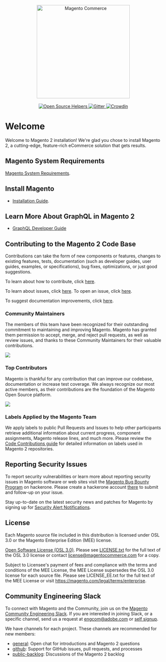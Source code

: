 <p align="center"> 
    <a href="https://magento.com">
        <img src="https://static.magento.com/sites/all/themes/magento/logo.svg" width="300px" alt="Magento Commerce" />
    </a>
    <br />
    <br />
    <a href="https://www.codetriage.com/magento/magento2">
        <img src="https://www.codetriage.com/magento/magento2/badges/users.svg" alt="Open Source Helpers" />
    </a>
    <a href="https://gitter.im/magento/magento2?utm_source=badge&utm_medium=badge&utm_campaign=pr-badge">
        <img src="https://badges.gitter.im/Join%20Chat.svg" alt="Gitter" />
    </a>
    <a href="https://crowdin.com/project/magento-2">
        <img src="https://d322cqt584bo4o.cloudfront.net/magento-2/localized.svg" alt="Crowdin" />
    </a>
</p>

# Welcome

Welcome to Magento 2 installation! We're glad you chose to install Magento 2, a cutting-edge, feature-rich eCommerce solution that gets results.

## Magento System Requirements

[Magento System Requirements](https://devdocs.magento.com/guides/v2.4/install-gde/system-requirements.html).

## Install Magento

* [Installation Guide](https://devdocs.magento.com/guides/v2.4/install-gde/bk-install-guide.html).

## Learn More About GraphQL in Magento 2

* [GraphQL Developer Guide](https://devdocs.magento.com/guides/v2.4/graphql/index.html)

## Contributing to the Magento 2 Code Base

Contributions can take the form of new components or features, changes to existing features, tests, documentation (such as developer guides, user guides, examples, or specifications), bug fixes, optimizations, or just good suggestions.

To learn about how to contribute, click [here][1].

To learn about issues, click [here][2]. To open an issue, click [here][3].

To suggest documentation improvements, click [here][4].

[1]: https://devdocs.magento.com/guides/v2.4/contributor-guide/contributing.html
[2]: https://devdocs.magento.com/guides/v2.4/contributor-guide/contributing.html#report
[3]: https://github.com/magento/magento2/issues
[4]: https://devdocs.magento.com

### Community Maintainers

The members of this team have been recognized for their outstanding commitment to maintaining and improving Magento. Magento has granted them permission to accept, merge, and reject pull requests, as well as review issues, and thanks to these Community Maintainers for their valuable contributions.

[![](https://raw.githubusercontent.com/wiki/magento/magento2/images/maintainers.png)](https://magento.com/magento-contributors#maintainers)

### Top Contributors

Magento is thankful for any contribution that can improve our codebase, documentation or increase test coverage. We always recognize our most active members, as their contributions are the foundation of the Magento Open Source platform.

[![](https://raw.githubusercontent.com/wiki/magento/magento2/images/contributors.png)](https://magento.com/magento-contributors)

### Labels Applied by the Magento Team

We apply labels to public Pull Requests and Issues to help other participants retrieve additional information about current progress, component assignments, Magento release lines, and much more.
Please review the [Code Contributions guide](https://devdocs.magento.com/guides/v2.4/contributor-guide/contributing.html#labels) for detailed information on labels used in Magento 2 repositories.

## Reporting Security Issues

To report security vulnerabilities or learn more about reporting security issues in Magento software or web sites visit the [Magento Bug Bounty Program](https://hackerone.com/magento) on hackerone. Please create a hackerone account [there](https://hackerone.com/magento) to submit and follow-up on your issue.

Stay up-to-date on the latest security news and patches for Magento by signing up for [Security Alert Notifications](https://magento.com/security/sign-up).

## License

Each Magento source file included in this distribution is licensed under OSL 3.0 or the Magento Enterprise Edition (MEE) license.

[Open Software License (OSL 3.0)](https://opensource.org/licenses/osl-3.0.php).
Please see [LICENSE.txt](https://github.com/magento/magento2/blob/2.4-develop/LICENSE.txt) for the full text of the OSL 3.0 license or contact license@magentocommerce.com for a copy.

Subject to Licensee's payment of fees and compliance with the terms and conditions of the MEE License, the MEE License supersedes the OSL 3.0 license for each source file.
Please see LICENSE_EE.txt for the full text of the MEE License or visit <https://magento.com/legal/terms/enterprise>.

## Community Engineering Slack

To connect with Magento and the Community, join us on the [Magento Community Engineering Slack](https://magentocommeng.slack.com). If you are interested in joining Slack, or a specific channel, send us a request at [engcom@adobe.com](mailto:engcom@adobe.com) or [self signup](https://opensource.magento.com/slack).

We have channels for each project. These channels are recommended for new members:

* [general](https://magentocommeng.slack.com/messages/C4YS78WE6): Open chat for introductions and Magento 2 questions
* [github](https://magentocommeng.slack.com/messages/C7KB93M32): Support for GitHub issues, pull requests, and processes
* [public-backlog](https://magentocommeng.slack.com/messages/CCV3J3RV5): Discussions of the Magento 2 backlog
